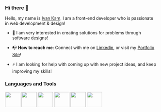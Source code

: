 ### Hi there 👋

Hello, my name is <a href="https://www.linkedin.com/in/ivan-kam00/">Ivan Kam</a>. I am a front-end developer who is passionate in web development & design! 

<ul>
  <li>
    <p>&#127750 I am very interested in creating solutions for problems through software designs!
  </li>
  <li>
    <p>&#128237 <b>How to reach me</b>: Connect with me on <a href="https://www.linkedin.com/in/ivan-kam00/">Linkedin</a>, or visit my <a href="https://ivodesign.link/">Portfolio Site</a>!
  </li>
  <li>
    <p>⚡ I am looking for help with coming up with new project ideas, and keep improving my skills!</p>
  </li>
</ul>

<h3>Languages and Tools</h3>
<div display="flex" >
<img src="https://cdn-icons-png.flaticon.com/512/5968/5968267.png" width="50px" height="50px">
  <span width="100px"></span>
<img src="https://cdn-icons-png.flaticon.com/512/5968/5968242.png" width="50px" height="50px">
   <span></span>
<img src="https://cdn-icons-png.flaticon.com/512/5968/5968292.png" width="50px" height="50px">
   <span></span>
<img src="https://cdn-icons-png.flaticon.com/512/3334/3334886.png" width="50px" height="50px">
   <span></span>
<img src="https://cdn-icons-png.flaticon.com/512/174/174881.png" width="50px" height="50px">
   <span></span>
<img src="https://cdn-icons-png.flaticon.com/512/5968/5968332.png" width="50px" height="50px">
 </div>
<!--
**ivankam123/ivankam123** is a ✨ _special_ ✨ repository because its `README.md` (this file) appears on your GitHub profile.

Here are some ideas to get you started:

- 🔭 I’m currently working on ...
- 🌱 I’m currently learning ...
- 👯 I’m looking to collaborate on ...
- 🤔 I’m looking for help with ...
- 💬 Ask me about ...
- 📫 How to reach me: ...
- 😄 Pronouns: ...
- ⚡ Fun fact: ...
-->

